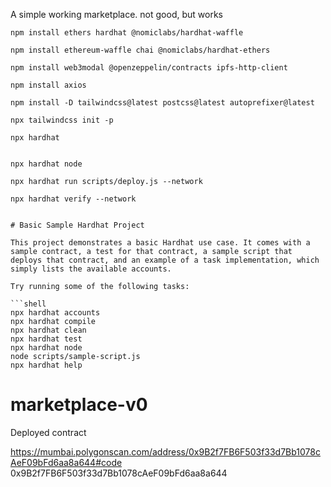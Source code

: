 A simple working marketplace. not good, but works
```
npm install ethers hardhat @nomiclabs/hardhat-waffle
```
```
npm install ethereum-waffle chai @nomiclabs/hardhat-ethers
```
```
npm install web3modal @openzeppelin/contracts ipfs-http-client
```
```
npm install axios
```
```
npm install -D tailwindcss@latest postcss@latest autoprefixer@latest
```
```
npx tailwindcss init -p
```
```
npx hardhat
```
```
```
```
npx hardhat node
```
```
npx hardhat run scripts/deploy.js --network 
```
```
npx hardhat verify --network
```
```

# Basic Sample Hardhat Project

This project demonstrates a basic Hardhat use case. It comes with a sample contract, a test for that contract, a sample script that deploys that contract, and an example of a task implementation, which simply lists the available accounts.

Try running some of the following tasks:

```shell
npx hardhat accounts
npx hardhat compile
npx hardhat clean
npx hardhat test
npx hardhat node
node scripts/sample-script.js
npx hardhat help
```
# marketplace-v0
Deployed contract

https://mumbai.polygonscan.com/address/0x9B2f7FB6F503f33d7Bb1078cAeF09bFd6aa8a644#code
0x9B2f7FB6F503f33d7Bb1078cAeF09bFd6aa8a644
